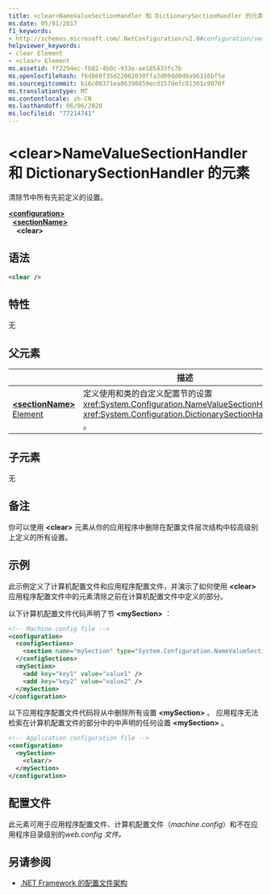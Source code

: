 ```yaml
---
title: <clear>NameValueSectionHandler 和 DictionarySectionHandler 的元素
ms.date: 05/01/2017
f1_keywords:
- http://schemas.microsoft.com/.NetConfiguration/v2.0#configuration/sectionName/clear
helpviewer_keywords:
- clear Element
- <clear> Element
ms.assetid: ff2294ec-fb82-4b0c-933e-ae185433fc7b
ms.openlocfilehash: f6d860f35d22002030ffa3d09dd0d8a96116bf5e
ms.sourcegitcommit: b16c00371ea06398859ecd157defc81301c9070f
ms.translationtype: MT
ms.contentlocale: zh-CN
ms.lasthandoff: 06/06/2020
ms.locfileid: "77214741"
---
```

# <a name="clear-element-for-namevaluesectionhandler-and-dictionarysectionhandler"></a>\<clear>NameValueSectionHandler 和 DictionarySectionHandler 的元素

清除节中所有先前定义的设置。

[**\<configuration>**](configuration-element.md)\
&nbsp;&nbsp;[**\<sectionName>**](custom-element-2.md)\
&nbsp;&nbsp;&nbsp;&nbsp;**\<clear>**

## <a name="syntax"></a>语法

```xml
<clear />
```

## <a name="attributes"></a>特性

无

## <a name="parent-element"></a>父元素

|     | 描述 |
| --- | ------------|
| [**\<sectionName>** Element](custom-element-2.md) | 定义使用和类的自定义配置节的设置 <xref:System.Configuration.NameValueSectionHandler> <xref:System.Configuration.DictionarySectionHandler> 。 |

## <a name="child-elements"></a>子元素

无

## <a name="remarks"></a>备注

你可以使用 **\<clear>** 元素从你的应用程序中删除在配置文件层次结构中较高级别上定义的所有设置。

## <a name="example"></a>示例

此示例定义了计算机配置文件和应用程序配置文件，并演示了如何使用 **\<clear>** 应用程序配置文件中的元素清除之前在计算机配置文件中定义的部分。

以下计算机配置文件代码声明了节 **\<mySection>** ：

```xml
<!-- Machine.config file -->
<configuration>
  <configSections>
    <section name="mySection" type="System.Configuration.NameValueSectionHandler,System" />
  </configSections>
  <mySection>
    <add key="key1" value="value1" />
    <add key="key2" value="value2" />
  </mySection>
</configuration>
```

以下应用程序配置文件代码将从中删除所有设置 **\<mySection>** 。 应用程序无法检索在计算机配置文件的部分中的中声明的任何设置 **\<mySection>** 。

```xml
<!-- Application configuration file -->
<configuration>
  <mySection>
    <clear/>
  </mySection>
</configuration>
```

## <a name="configuration-file"></a>配置文件

此元素可用于应用程序配置文件、计算机配置文件（*machine.config*）和不在应用程序目录级别的*web.config 文件。*

## <a name="see-also"></a>另请参阅

- [.NET Framework 的配置文件架构](index.md)
